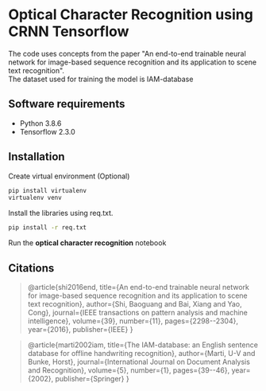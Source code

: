 # Optical Character Recognition using CRNN Tensorflow

The code uses concepts from the paper "An end-to-end trainable neural network for image-based sequence recognition and its application to scene text recognition".   
The dataset used for training the model is IAM-database

## Software requirements
- Python 3.8.6
- Tensorflow 2.3.0

## Installation
Create virtual environment (Optional)
```sh
pip install virtualenv
virtualenv venv
```

Install the libraries using req.txt.

```sh
pip install -r req.txt
```

Run the **optical character recognition** notebook

## Citations
> @article{shi2016end,
  title={An end-to-end trainable neural network for image-based sequence recognition and its application to scene text recognition},
  author={Shi, Baoguang and Bai, Xiang and Yao, Cong},
  journal={IEEE transactions on pattern analysis and machine intelligence},
  volume={39},
  number={11},
  pages={2298--2304},
  year={2016},
  publisher={IEEE}
}

> @article{marti2002iam,
  title={The IAM-database: an English sentence database for offline handwriting recognition},
  author={Marti, U-V and Bunke, Horst},
  journal={International Journal on Document Analysis and Recognition},
  volume={5},
  number={1},
  pages={39--46},
  year={2002},
  publisher={Springer}
}
